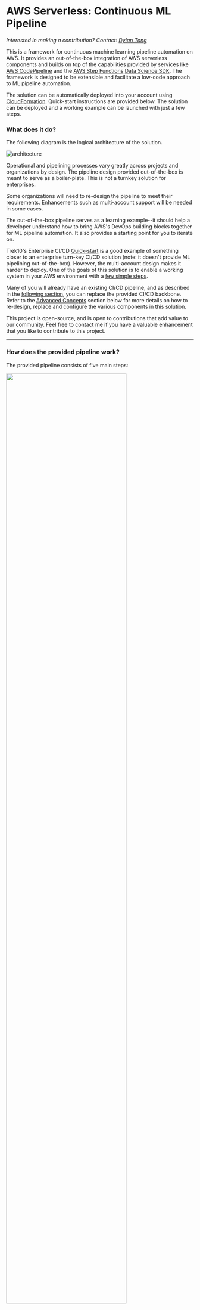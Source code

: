 # AWS Serverless: Continuous ML Pipeline
*Interested in making a contribution? Contact: [Dylan Tong](mailto:dylatong@amazon.com)*


This is a framework for continuous machine learning pipeline automation on AWS. It provides an out-of-the-box integration of AWS serverless components and builds on top of the capabilities provided by services like [AWS CodePipeline](https://aws.amazon.com/codepipeline/) and the [AWS Step Functions](https://aws.amazon.com/step-functions/) [Data Science SDK](https://docs.aws.amazon.com/step-functions/latest/dg/concepts-python-sdk.html). The framework is designed to be extensible and facilitate a low-code approach to ML pipeline automation.

The solution can be automatically deployed into your account using [CloudFormation](https://aws.amazon.com/cloudformation/). Quick-start instructions are provided below. The solution can be deployed and a working example can be launched with just a few steps.


### What does it do?


The following diagram is the logical architecture of the solution. 

![architecture](/images/logical-architecture.png)

Operational and pipelining processes vary greatly across projects and organizations by design. The pipeline design provided out-of-the-box is meant to serve as a boiler-plate. This is not a turnkey solution for enterprises.

Some organizations will need to re-design the pipeline to meet their requirements. Enhancements such as multi-account support will be needed in some cases. 

The out-of-the-box pipeline serves as a learning example--it should help a developer understand how to bring AWS's DevOps building blocks together for ML pipeline automation. It also provides a starting point for you to iterate on.

Trek10's Enterprise CI/CD [Quick-start](https://github.com/aws-quickstart/quickstart-trek10-serverless-enterprise-cicd) is a good example of something closer to an enterprise turn-key CI/CD solution (note: it doesn't provide ML pipelining out-of-the-box). However, the multi-account design makes it harder to deploy. One of the goals of this solution is to enable a working system in your AWS environment with a [few simple steps](#Quick-Start-Instructions).

Many of you will already have an existing CI/CD pipeline, and as described in the [following section](Common-Design-Patterns), you can replace the provided CI/CD backbone. Refer to the [Advanced Concepts](Advance-Concepts) section below for more details on how to re-design, replace and configure the various components in this solution.

This project is open-source, and is open to contributions that add value to our community. Feel free to contact me if you have a valuable enhancement that you like to contribute to this project.

---


### How does the provided pipeline work?


The provided pipeline consists of five main steps:

<img src="images/codepipeline-cicd.png" width="80%"/>

---


1. **Change detection:** Changes to assets such as code, configurations and data can trigger the pipeline to run. Triggers include git pushes to the master branch in [CodeCommit](https://aws.amazon.com/codecommit/), or changes to data sets in your S3 bucket.


2. **Build Test and Stage Environment:** The pipeline dynamically builds a test environment as defined by the provided CloudFormation templates. The environment consists of two parts: 

      * The first is a machine learning pipeline built on AWS Step Functions. The purpose of the pipleine is to train, evaluate and deploy ML models. It can be reconfigured through the ML pipeline [template](/cf/mlops-ml-pipeline.yaml) and this [configuration file](/config/ml-pipeline-config.json)

      * The second is the test environment consisting of your application and test suites. The environment can be configured through the following [template](/cf/mlops-test-env.yaml). The provided template deploys a simple microservice consisting of a [AWS Lambda](https://aws.amazon.com/lambda/) function front by [Amazon API Gateway](https://aws.amazon.com/api-gateway/). It communicates with the [Amazon SageMaker](https://aws.amazon.com/sagemaker/) hosted endpoint that is configured in the aforementationed [configuration file](/config/ml-pipeline-config.json). It also deploys a sample test suite that runs on Lambda.   
      
3. **Run the ML Pipeline:** The image below illustrates the the Step function workflow of the provided ML pipeline. The pipeline starts with a data prep step executed by [AWS Glue](https://aws.amazon.com/glue/). Next, a customer churn prediction model is trained using XGBoost and this job is tracked as by [SageMaker Experiments](https://aws.amazon.com/sagemaker/) for traceability. The train model is evaluated, and if it meets the performance criteria, the workflow proceeds to deploy the model as a SageMaker [Hosted Endpoint](https://docs.aws.amazon.com/sagemaker/latest/dg/how-it-works-hosting.html). The worfklow completes successfully once the hosted endpoint reaches an in-service status. If the endpoint already exists, a model variant is deployed and the endpoint is updated.

<img src="/images/sfn-ml-pipeline.png" width="65%"/>


4. **Test Automation:** Once the ML pipeline delivers a healthy model server, we can run our test suites against our model server. The provided [test](tests/) is only meant to serve as an example. It simply invokes the endpoint and reports back the predicton results.

     CodePipeline also has integrations with 3rd-party [QA automation software](https://aws.amazon.com/codepipeline/product-integrations/#Test). You can follow the [instructions](#How-do-I-modify-or-replace-the-CodePipeline-CI/CD-backbone?) below to modify the CI/CD backbone and integrate these solutions into your test process.


5. **Deploy to Production:** Once the test completes, a manual approval process is required before the changes are deployed into production. Test results can be reported externally or as output variables in CodePipeline. Information gathered in SageMaker Experiments and CloudWatch also facilitate the audit. 

     Once the reviewer approves the changes, the pipeline deploys them into production using this [template](cf/mlops-deploy-prod.yaml). The provided template deploys a new copy of the simple microservice. This is optionally deployed into a VPC with a [VPC endpoint](https://docs.aws.amazon.com/sagemaker/latest/dg/interface-vpc-endpoint.html). The API managed by API Gateway is promoted to production using a [carnary deploy](https://docs.aws.amazon.com/apigateway/latest/developerguide/create-canary-deployment.html). Finally, a SageMaker [Model Monitor](https://docs.aws.amazon.com/sagemaker/latest/dg/model-monitor.html) is deployed and is scheduled to evaluate data drift issues on an hourly basis.


### Common Design Patterns


The choosen design isn't the only way to integrate a ML pipeline into an existing CI/CD pipeline. Another common pattern is to have AWS Step Functions serve as the overlaying workflow manager and have both CodePipeline and the ML pipelining enclosed within a single Step Function workflow. One might favor this design for better consistency and perhaps a cleaner design.

However, there are trade-offs. The choosen design better decouples the CI/CD pipeline from the ML pipeline. This is ideal for the common case where a CI/CD pipeline already exists and you would like to minimize changes to your core application delivery system. This design augments the existing CI/CD pipeline with Step Function workflow. The integration between the CI/CD pipeline and Step Functions is simply a Lambda function that provides control flow logic. The coupling and dependencies are minimized between the systems. Thus, this integration strategy poses less risks and disruption.

Secondly, at the time of writing, Step Functions is best design to orchestrate systems running exclusively in the AWS cloud. The design pattern prescribed is more flexible. You could replace the CodePipeline backbone in this solution with an on-premise CI/CD solution. The other parts of the pipeline are decoupled and could run in the cloud as part of a hybrid cloud architecture.


### Quick Start Instructions


*Pre-requesites*:
* [An AWS Account](https://aws.amazon.com/free/?all-free-tier.sort-by=item.additionalFields.SortRank&all-free-tier.sort-order=asc)
* [AWS CLI installed](https://aws.amazon.com/cli/)
* [Setup SSH connections for CodeCommit](https://docs.aws.amazon.com/codecommit/latest/userguide/setting-up-ssh-unixes.html)


**Step 1:** Deploy the CodePipeline CI/CD pipeline back-bone

Click on the launch button. Provide a stack name and the rest of the fields can be left with the default values. The launch button defaults to us-west-2, but you can change the region from the console.

<a href="https://console.aws.amazon.com/cloudformation/home?region=us-west-
2#/stacks/new?stackName=mlops-cicd&templateURL=https://dtong-public-fileshare.s3-us-west-2.amazonaws.com/aws-ml-pipeline/cf/mlops-cicd.yaml">
![launch stack button](https://s3.amazonaws.com/cloudformation-examples/cloudformation-launch-stack.png)</a>


**Step 2:** Wait for template to reach the create complete status.

![cicd](/images/cf-stack-ready.png)


**Step 3:** Trigger your pipeline to run

If you're running on a Mac OS, you can simply download and run this [shell script](https://raw.githubusercontent.com/dylan-tong-aws/aws-serverless-ml-pipeline/master/bootstrap/quick-start-mac-osx.sh).

If not, git clone this repository and git push all the assets to the CodeCommit repository created in step 1. By default, the CodeCommit repository is called mlops-repo. 

Specifically, the steps are:

1. git clone https://github.com/dylan-tong-aws/aws-serverless-ml-pipeline.git ./tmp
2. git clone ssh://git-codecommit.\<Insert Your Selected AWS Region\>.amazonaws.com/v1/repos/mlops-repo
3. Copy the contents in the "tmp" directory to the "mlops-repo" directory.
4. From within the mlops-repo directory:
     * git add -A
     * git commit -m "aws ml pipeline assets"
     * git push

You can monitor the pipeline progression from the CodePipeline and AWS Step Functions console. Enjoy!


### Advanced Concepts


1. **How do I change the configurations such as the algorithm and hyperparameters used by the provided ML pipeline?**

     The provided ML pipeline can be configured through the [ml-pipeline-config.json](/config/ml-pipeline-config.json) file. The configuration file includes configurations to change the algorithm, hyperparameters, endpoint name, experiment tracking, ETL configurations, data source location and more.
     
     The [data prep](/config/spark-etl.py) script can also be modified. The provided ML pipeline uses AWS Glue, so the script has to be written for Spark and the supported context.


2. **How do I modify or replace the workflow structure of the machine learning pipeline?**

     The machine learning pipeline deployment is contained within the [mlops-ml-pipeline.yaml](/cf/mlops-ml-pipeline.yaml) template. There are two main components:
     * The Step Function definition metadata which describes the Step Function workflow for the pipeline. It leverages the [Data Science SDK](https://docs.aws.amazon.com/step-functions/latest/dg/concepts-python-sdk.html), which provides an integration with Amazon SageMaker. The logical resource id for the pipeline is in MLPipeline. You can modify the Step Function definition in that file. Once you commit these changes, the CI/CD backbone will dynamically re-create the new ML pipeline.
     * Control logic is executed through a Lambda function called "ml-pipeline-controller." In some cases, the Data Science SDK isn't sufficient and additional logic has to be implemented. The controller manages more advanced state transitions and serves as an integration point between CodePipeline and Step Functions. You may need to implement additional custom logic to support enhancements to the ML pipeline.


3. **How do I modify the application logic?**

     The provided pipeline deploys a simple microservice. It consists of an API that takes features as input and responds with a prediction. The back-end logic is executed in Lambda and it's sole responsibility is to mediate communication between the SageMaker hosted model and the client. You can enhance the microservice by modifying the [business logic](app/simple-microservice.zip). There're API definitions managed by API Gateway for both test and production environments. These environments are defined in [mlops-test-env.yaml](/cf/mlops-test-env.yaml) and [mlops-deploy-prod.yaml](/cf/mlops-deploy-prod.yaml). 

     [AppApiInTest](/cf/mlops-test-env.yaml) and the [AppAPIInProd](/cf/mlops-deploy-prod.yaml) are the logical identifiers in these respective templates. The API definitions are defined in swagger 2.0 format.


4. **How do I modify and add test suites?**

     The pipeline provides a sample test and it is up to your to extend and implement your relevant automated tests. The CI/CD pipeline runs a Lambda function called [mlops-test-runner](/tests/mlops-test-runner.zip). You should modify this Lambda function so that it serves as a starting point to run your tests. For instance, you might choose to have this Lambda function kick-off a Step Function workflow that orchestrates the execution of your tests. Alternatively, this Lambda function might kick off a series of tests running as containerized workloads in [Fargate](https://aws.amazon.com/fargate/). The design and implementation is left to you.
     
     CodePipeline also has integrations with 3rd-party [QA automation software](https://aws.amazon.com/codepipeline/product-integrations/#Test). You can follow the [instructions](#How-do-I-modify-or-replace-the-CodePipeline-CI/CD-backbone?) below to modify the CI/CD backbone and integrate these solutions into your test process.


5. **How do I modify my test environment resources?**

     The test environment resources are contained within [mlops-test-env.yaml](/cf/mlops-test-env.yaml). The environment is built dynamically by the CI/CD backbone. You can modify this template as needed.


6. **How do I modify my production environment resources and deployment strategy?**

     The production environment resources are contained within [mlops-prod-deploy.yaml](/cf/mlops-prod-deploy.yaml). The deployment process is executed through a CloudFormation stack update through the CI/CD backbone. You can modify this template as needed. For instance, the canary deploy and production stage settings can be changed through this template.


7. **How do I modify the model monitoring functionality?**

     The provided pipeline deploys a SageMaker default monitor. You can create a [custom monitor](https://docs.aws.amazon.com/sagemaker/latest/dg/model-monitor-custom-monitoring-schedules.html) and modify the monitor image resource used by the MonitoringSchedule resource defined in [mlops-prod-deploy.yaml](/cf/mlops-prod-deploy.yaml).


8. **How do I modify or replace the CodePipeline CI/CD backbone?**

     The [CI/CD Pipeline](/cf/mlops-cicd.yaml) backbone is defined in this [template](/cf/mlops-cicd.yaml). You can modify the CodePipeline stages by modifying the proprities defined for the resource, CICDPipeline. 
     
     If you want to replace CodePipeline as the CI/CD backbone, you could integrate your alternative CI/CD solution using the same or similar strategy employed in this example. Ultimately, your solution needs to be able to make API calls to AWS Lambda and CloudFormation to orchestrate the other parts of this pipeline. The provided assets and design could be re-used and serve as a reference.
     

### Known Issues


1. *[6/2/2020]* **Network communication between Lambda and SageMaker VPC interface endpoint**

     The provided template includes VPC support. However, at the time of writing, there is a network issue between AWS Lambda and the VPC interface endpoint that prevents communication between a Lambda function running in a VPC and a SageMaker hosted endpoint through a VPC interface endpoint. Consequently, communication between Lambda and the hosted endpoint needs to be public until this issue is fixed.

### Acknowledgements

A [sample data](sample-datasets/customer-churn.csv) was packaged with this solution to simplify the [Quick Start](Quick-Start-Instructions) process. This data set was first mentioned in a book [Discovering Knowledge in Data](https://www.amazon.com/dp/0470908742/) by Daniel T. Larose and is publicly available. It is attributed by the author to the [University of California Irvine Repository of Machine Learning Datasets](https://archive.ics.uci.edu/ml/index.php).

